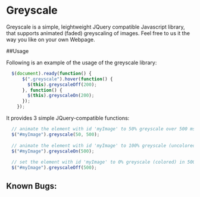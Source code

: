 # Greyscale

Greyscale is a simple, leightweight JQuery compatible Javascript library, that supports animated (faded) greyscaling of images.
Feel free to us it the way you like on your own Webpage.

##Usage

Following is an example of the usage of the greyscale library:
```Javascript
  $(document).ready(function() {
	  $(".greyscale").hover(function() {
	    $(this).greyscaleOff(200);
	  }, function() {
	    $(this).greyscaleOn(200);
	  });
	});
```

It provides 3 simple JQuery-compatible functions:
```Javascript
  // animate the element with id 'myImage' to 50% greyscale over 500 ms.
  $("#myImage").greyscale(50, 500);
  
  // animate the element with id 'myImage' to 100% greyscale (uncolored) over 500ms.
  $("#myImage").greyscaleOn(500);
  
  // set the element with id 'myImage' to 0% greyscale (colored) in 500 ms.
  $("#myImage").greyscaleOff(500);
```

## Known Bugs:
  
